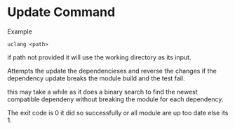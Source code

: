 # Update Command


Example
```
uclang <path>
```

if path not provided it will use the working directory as its input.

Attempts the update the dependencieses and  reverse the changes if the dependency update breaks the module build and the test fail.

this may take a while as it does a binary search to find the newest compatible dependeny without breaking the module for each dependency.


The exit code is 0 it did so successfully or all module are up too date else its 1.